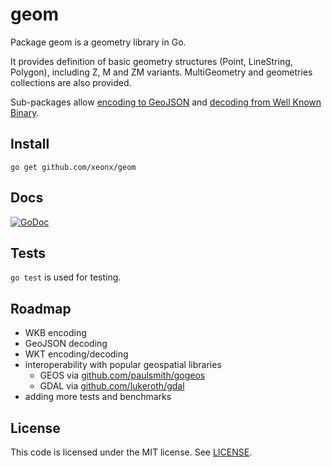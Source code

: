 # geom

Package geom is a geometry library in Go.

It provides definition of basic geometry structures (Point, LineString, Polygon), including Z, M and ZM variants. 
MultiGeometry and geometries collections are also provided.

Sub-packages allow [encoding to GeoJSON](https://github.com/xeonx/geom/tree/master/encoding/geojson) and [decoding from Well Known Binary](https://github.com/xeonx/geom/tree/master/encoding/wkb).
  
## Install

    go get github.com/xeonx/geom

## Docs

[![GoDoc](https://godoc.org/github.com/xeonx/geom?status.svg)](https://godoc.org/github.com/xeonx/geom)
	
## Tests

`go test` is used for testing.

## Roadmap
  * WKB encoding
  * GeoJSON decoding
  * WKT encoding/decoding
  * interoperability with popular geospatial libraries
     * GEOS via [github.com/paulsmith/gogeos](http://paulsmith.github.io/gogeos/)
	 * GDAL via [github.com/lukeroth/gdal](https://github.com/lukeroth/gdal)
  * adding more tests and benchmarks

## License

This code is licensed under the MIT license. See [LICENSE](https://github.com/xeonx/geom/blob/master/LICENSE).